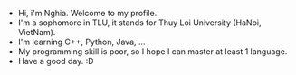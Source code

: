 - Hi, i'm Nghia. Welcome to my profile. 
- I'm a sophomore in TLU, it stands for Thuy Loi University (HaNoi, VietNam).
- I'm learning C++, Python, Java, ...
- My programming skill is poor, so I hope I can master at least 1 language.
- Have a good day. :D 
